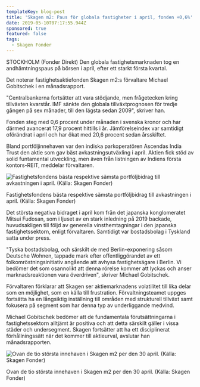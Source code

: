 ```yaml
---
templateKey: blog-post
title: 'Skagen m2: Paus för globala fastigheter i april, fonden +0,6%'
date: 2019-05-10T07:17:55.944Z
sponsored: true
featured: false
tags:
  - Skagen Fonder
---
```

STOCKHOLM (Fonder Direkt) Den globala fastighetsmarknaden tog en andhämtningspaus på börsen i april, efter ett starkt första kvartal.



Det noterar fastighetsaktiefonden Skagen m2:s förvaltare Michael Gobitschek i en månadsrapport.



"Centralbankerna fortsätter att vara stödjande, men frågetecken kring tillväxten kvarstår. IMF sänkte den globala tillväxtprognosen för tredje gången på sex månader, till den lägsta sedan 2009", skriver han.



Fonden steg med 0,6 procent under månaden i svenska kronor och har därmed avancerat 17,9 procent hittills i år. Jämförelseindex var samtidigt oförändrat i april och har ökat med 20,6 procent sedan årsskiftet.



Bland portföljinnehaven var den indiska parkoperatören Ascendas India Trust den aktie som gav bäst avkastningsutväxling i april. Aktien fick stöd av solid funtamental utveckling, men även från listningen av Indiens första kontors-REIT, meddelar förvaltaren.

![Fastighetsfondens bästa respektive sämsta portföljbidrag till avkastningen i april. (Källa: Skagen Fonder)](/img/skagen10maj.png)

<span class="image-caption">Fastighetsfondens bästa respektive sämsta portföljbidrag till avkastningen i april. (Källa: Skagen Fonder)</span>

Det största negativa bidraget i april kom från det japanska konglomeratet Mitsui Fudosan, som i ljuset av en stark inledning på 2019 backade, huvudsakligen till följd av generella vinsthemtagningar i den japanska fastighetssektorn, enligt förvaltaren. Samtidigt var bostadsbolag i Tyskland satta under press.



"Tyska bostadsbolag, och särskilt de med Berlin-exponering såsom Deutsche Wohnen, tappade mark efter offentliggörandet av ett folkomröstningsinitiativ angående att avhysa fastighetsägare i Berlin. Vi bedömer det som osannolikt att denna rörelse kommer att lyckas och anser marknadsreaktionen vara överdriven", skriver Michael Gobitschek.



Förvaltaren förklarar att Skagen ser aktiemarknadens volatilitet till lika delar som en möjlighet, som en källa till frustration. Förvaltningsteamet uppges fortsätta ha en långsiktig inställning till områden med strukturell tillväxt samt fokusera på segment som har denna typ av underliggande medvind.



Michael Gobitschek bedömer att de fundamentala förutsättningarna i fastighetssektorn alltjämt är positiva och att detta särskilt gäller i vissa städer och undersegment. Skagen fortsätter att ha ett disciplinerat förhållningssätt när det kommer till aktieurval, avslutar han månadsrapporten.

![Ovan de tio största innehaven i Skagen m2 per den 30 april. (Källa: Skagen Fonder)](/img/skagen10maj2.png)

<span class="image-caption">Ovan de tio största innehaven i Skagen m2 per den 30 april. (Källa: Skagen Fonder)</span>
